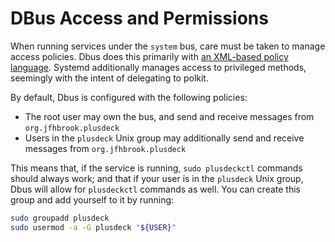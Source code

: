 # DBus Access and Permissions

When running services under the `system` bus, care must be taken to manage access policies. Dbus does this primarily with [an XML-based policy language](https://dbus.freedesktop.org/doc/dbus-daemon.1.html). Systemd additionally manages access to privileged methods, seemingly with the intent of delegating to polkit.

By default, Dbus is configured with the following policies:

- The root user may own the bus, and send and receive messages from `org.jfhbrook.plusdeck`
- Users in the `plusdeck` Unix group may additionally send and receive messages from `org.jfhbrook.plusdeck`

This means that, if the service is running, `sudo plusdeckctl` commands should always work; and that if your user is in the `plusdeck` Unix group, Dbus will allow for `plusdeckctl` commands as well. You can create this group and add yourself to it by running:

```bash
sudo groupadd plusdeck
sudo usermod -a -G plusdeck "${USER}"
```
